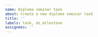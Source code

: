 ```yaml
---
name: Diploma seminar task
about: Create a new diploma seminar task
title: ''
labels: task, ds_milestone
assignees: ''
---
```



